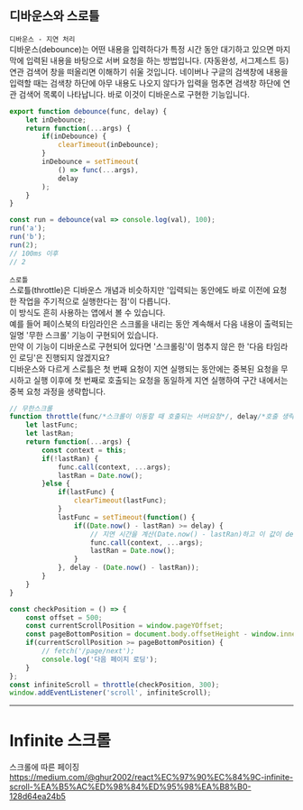 
## 디바운스와 스로틀
`디바운스 - 지연 처리`  
디바운스(debounce)는 어떤 내용을 입력하다가 특정 시간 동안 대기하고 있으면 마지막에 입력된 내용을 바탕으로 서버 요청을 하는 방법입니다. (자동완성, 서그제스트 등)  
연관 검색어 창을 떠올리면 이해하기 쉬울 것입니다. 네이버나 구글의 검색창에 내용을 입력할 때는 검색창 하단에 아무 내용도 나오지 않다가 입력을 멈추면 검색창 하단에 연관 검색어 목록이 나타납니다. 바로 이것이 디바운스로 구현한 기능입니다.  

```javascript
export function debounce(func, delay) {
	let inDebounce;
	return function(...args) {
		if(inDebounce) {
			clearTimeout(inDebounce);
		}
		inDebounce = setTimeout(
			() => func(...args),
			delay
		);
	}
}

const run = debounce(val => console.log(val), 100);
run('a');
run('b');
run(2);
// 100ms 이후
// 2
```

`스로틀`  
스로틀(throttle)은 디바운스 개념과 비슷하지만 '입력되는 동안에도 바로 이전에 요청한 작업을 주기적으로 실행한다는 점'이 다릅니다.  
이 방식도 흔히 사용하는 앱에서 볼 수 있습니다.  
예를 들어 페이스북의 타임라인은 스크롤을 내리는 동안 계속해서 다음 내용이 출력되는 일명 '무한 스크롤' 기능이 구현되어 있습니다.  
만약 이 기능이 디바운스로 구현되어 있다면 '스크롤링'이 멈추지 않은 한 '다음 타임라인 로딩'은 진행되지 않겠지요?  
디바운스와 다르게 스로틀은 첫 번째 요청이 지연 실행되는 동안에는 중복된 요청을 무시하고 실행 이후에 첫 번째로 호출되는 요청을 동일하게 지연 실행하여 구간 내에서는 중복 요청 과정을 생략합니다.  

```javascript
// 무한스크롤 
function throttle(func/*스크롤이 이동할 때 호출되는 서버요청*/, delay/*호출 생략 시간*/) {
	let lastFunc;
	let lastRan;
	return function(...args) {
		const context = this;
		if(!lastRan) {
			func.call(context, ...args);
			lastRan = Date.now();
		}else {
			if(lastFunc) {
				clearTimeout(lastFunc);
			}
			lastFunc = setTimeout(function() {
				if((Date.now() - lastRan) >= delay) {
					// 지연 시간을 계산(Date.now() - lastRan)하고 이 값이 delay 보다 커야만 실행
					func.call(context, ...args);
					lastRan = Date.now();
				}
			}, delay - (Date.now() - lastRan));
		}
	}
}

const checkPosition = () => {
	const offset = 500;
	const currentScrollPosition = window.pageYOffset;
	const pageBottomPosition = document.body.offsetHeight - window.innerHeight - offset;
	if(currentScrollPosition >= pageBottomPosition) {
		// fetch('/page/next');
		console.log('다음 페이지 로딩');
	}
};
const infiniteScroll = throttle(checkPosition, 300);
window.addEventListener('scroll', infiniteScroll);
```


-----


# Infinite 스크롤
스크롤에 따른 페이징  
https://medium.com/@ghur2002/react%EC%97%90%EC%84%9C-infinite-scroll-%EA%B5%AC%ED%98%84%ED%95%98%EA%B8%B0-128d64ea24b5  
